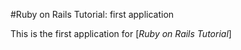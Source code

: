 #Ruby on Rails Tutorial: first application

This is the first application for [*Ruby on Rails Tutorial*]
